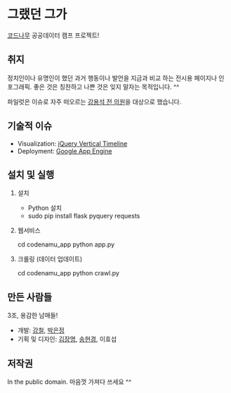 # 그랬던 그가
[코드나무](http://twitter.com/codenamu) 공공데이터 캠프 프로젝트!

## 취지
정치인이나 유명인이 했던 과거 행동이나 발언을 지금과 비교 하는 전시용 페이지나 인포그래픽. 좋은 것은 칭찬하고 나쁜 것은 잊지 말자는 목적입니다. ^^

파일럿은 이슈로 자주 떠오르는 [강용석 전 의원](http://pokr.kr/person/1969120)을 대상으로 했습니다.

## 기술적 이슈
- Visualization: [jQuery Vertical Timeline](https://github.com/MinnPost/jquery-vertical-timeline)
- Deployment: [Google App Engine](https://www.google.co.kr/url?sa=t&rct=j&q=&esrc=s&source=web&cd=1&cad=rja&ved=0CCgQFjAA&url=https%3A%2F%2Fdevelopers.google.com%2Fappengine%2F&ei=0e3gUfOrNaG6iQeV0IDACQ&usg=AFQjCNE6rL-BmWR5qPBX2MR9ZbxHi7ixTQ&sig2=jNJI8bxITbFRrkOR-nyB3A&bvm=bv.48705608,d.aGc)

## 설치 및 실행
1. 설치

    * Python 설치
    * sudo pip install flask pyquery requests

1. 웹서비스

    cd codenamu_app
    python app.py

1. 크롤링 (데이터 업데이트)

    cd codenamu_app
    python crawl.py

## 만든 사람들
3조, 용감한 남매들!

- 개발: [강철](http://twitter.com/cornchz), [박은정](http://github.com/e9t)
- 기획 및 디자인: [김장명](mailto:kimjma@mtekvision.com), [송현경](http://facebook.com/alwayshk), 이효섭

## 저작권
In the public domain. 마음껏 가져다 쓰세요 ^^
